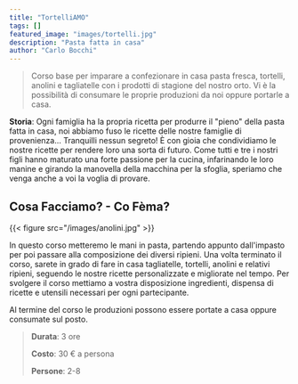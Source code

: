 ```yaml
---
title: "TortelliAMO"
tags: []
featured_image: "images/tortelli.jpg"
description: "Pasta fatta in casa"
author: "Carlo Bocchi"
---
```


> Corso base per imparare a confezionare in casa pasta fresca, tortelli, anolini
> e tagliatelle con i prodotti di stagione del nostro orto. Vi è la possibilità
> di consumare le proprie produzioni da noi oppure portarle a casa.

**Storia**: Ogni famiglia ha la propria ricetta per produrre il "pieno" della pasta
fatta in casa, noi abbiamo fuso le ricette delle nostre famiglie di provenienza...
Tranquilli nessun segreto! È con gioia che condividiamo le nostre ricette per rendere
loro una sorta di futuro. Come tutti e tre i nostri figli hanno maturato una forte
passione per la cucina, infarinando le loro manine e girando la manovella della macchina
per la sfoglia, speriamo che venga anche a voi la voglia di provare.

## Cosa Facciamo? - Co Fèma?

{{< figure src="/images/anolini.jpg" >}}

In questo corso metteremo le mani in pasta, partendo appunto dall'impasto per poi
passare alla composizione dei diversi ripieni. Una volta terminato il corso, sarete
in grado di fare in casa tagliatelle, tortelli, anolini e relativi ripieni, seguendo
le nostre ricette personalizzate e migliorate nel tempo. Per svolgere il corso mettiamo
a vostra disposizione ingredienti, dispensa di ricette e utensili necessari per
ogni partecipante.

Al termine del corso le produzioni possono essere portate a casa oppure consumate
sul posto.

> **Durata**: 3 ore
>
> **Costo**: 30 € a persona
>
> **Persone**: 2-8
